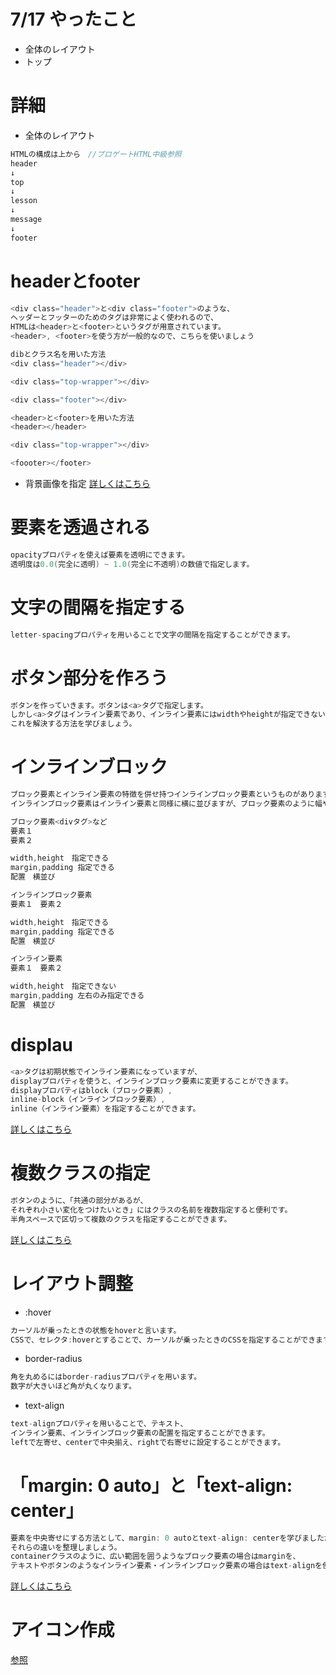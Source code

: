 # 7/17 やったこと

- 全体のレイアウト
- トップ

# 詳細
- 全体のレイアウト
```go
HTMLの構成は上から　//プロゲートHTML中級参照
header
↓
top
↓
lesson
↓
message
↓
footer
```

# headerとfooter
```go
<div class="header">と<div class="footer">のような、
ヘッダーとフッターのためのタグは非常によく使われるので、
HTMLは<header>と<footer>というタグが用意されています。
<header>, <footer>を使う方が一般的なので、こちらを使いましょう
```
```go
dibとクラス名を用いた方法
<div class="header"></div>

<div class="top-wrapper"></div>

<div class="footer"></div>

<header>と<footer>を用いた方法
<header></header>

<div class="top-wrapper"></div>

<foooter></footer>
```

- 背景画像を指定
<a href="https://prog-8.com/html/study/2/3#/3">詳しくはこちら</a><br>

# 要素を透過される
```go
opacityプロパティを使えば要素を透明にできます。
透明度は0.0(完全に透明) ~ 1.0(完全に不透明)の数値で指定します。
```

# 文字の間隔を指定する
```go
letter-spacingプロパティを用いることで文字の間隔を指定することができます。
```

# ボタン部分を作ろう
```go
ボタンを作っていきます。ボタンは<a>タグで指定します。
しかし<a>タグはインライン要素であり、インライン要素にはwidthやheightが指定できないなど不便な点があります。
これを解決する方法を学びましょう。
```

# インラインブロック
```go
ブロック要素とインライン要素の特徴を併せ持つインラインブロック要素というものがあります。
インラインブロック要素はインライン要素と同様に横に並びますが、ブロック要素のように幅や高さをもちます。
```

```go
ブロック要素<divタグ>など
要素１
要素２

width,height　指定できる
margin,padding 指定できる
配置　横並び

インラインブロック要素
要素１　要素２

width,height　指定できる
margin,padding 指定できる
配置　横並び

インライン要素　
要素１　要素２

width,height　指定できない
margin,padding 左右のみ指定できる
配置　横並び
```

# displau
```go
<a>タグは初期状態でインライン要素になっていますが、
displayプロパティを使うと、インラインブロック要素に変更することができます。
displayプロパティはblock（ブロック要素）, 
inline-block（インラインブロック要素）, 
inline（インライン要素）を指定することができます。
```
<a href="https://prog-8.com/html/study/2/5#/12">詳しくはこちら</a><br>

# 複数クラスの指定
```go
ボタンのように、「共通の部分があるが、
それぞれ小さい変化をつけたいとき」にはクラスの名前を複数指定すると便利です。
半角スペースで区切って複数のクラスを指定することができます。
```

<a href="https://prog-8.com/html/study/2/5#/13">詳しくはこちら</a><br>

# レイアウト調整
- :hover
```go
カーソルが乗ったときの状態をhoverと言います。
CSSで、セレクタ:hoverとすることで、カーソルが乗ったときのCSSを指定することができます。
```

- border-radius
```go
角を丸めるにはborder-radiusプロパティを用います。
数字が大きいほど角が丸くなります。
```

- text-align
```go
text-alignプロパティを用いることで、テキスト、
インライン要素、インラインブロック要素の配置を指定することができます。
leftで左寄せ、centerで中央揃え、rightで右寄せに設定することができます。
```

# 「margin: 0 auto」と「text-align: center」
```go
要素を中央寄せにする方法として、margin: 0 autoとtext-align: centerを学びましたが、
それらの違いを整理しましょう。
containerクラスのように、広い範囲を囲うようなブロック要素の場合はmarginを、
テキストやボタンのようなインライン要素・インラインブロック要素の場合はtext-alignを使うようにしましょう。
```

<a href="https://prog-8.com/html/study/2/6#/18">詳しくはこちら</a><br>

# アイコン作成
<a href="https://fontawesome.com/">参照</a><br>
